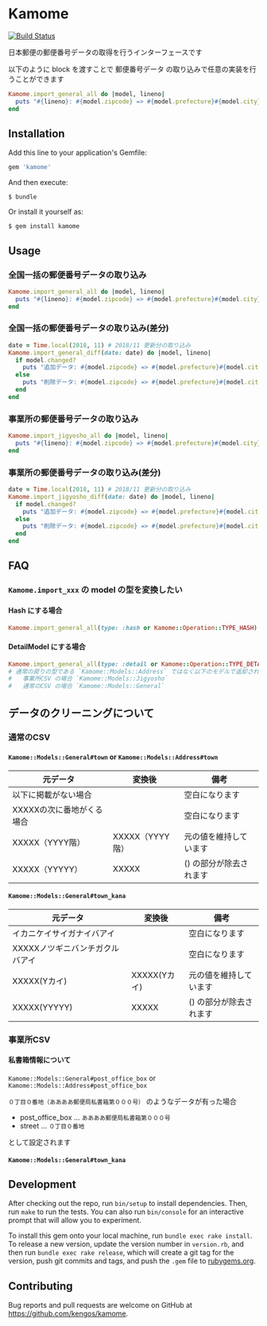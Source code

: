 # Kamome

[![Build Status](https://travis-ci.org/kengos/kamome.svg?branch=master)](https://travis-ci.org/kengos/kamome)

日本郵便の郵便番号データの取得を行うインターフェースです

以下のように block を渡すことで 郵便番号データ の取り込みで任意の実装を行うことができます

```rb
Kamome.import_general_all do |model, lineno|
  puts "#{lineno}: #{model.zipcode} => #{model.prefecture}#{model.city}#{model.town}"
end
```

## Installation

Add this line to your application's Gemfile:

```ruby
gem 'kamome'
```

And then execute:

    $ bundle

Or install it yourself as:

    $ gem install kamome

## Usage

### 全国一括の郵便番号データの取り込み

```rb
Kamome.import_general_all do |model, lineno|
  puts "#{lineno}: #{model.zipcode} => #{model.prefecture}#{model.city}#{model.town}"
end
```

### 全国一括の郵便番号データの取り込み(差分)

```rb
date = Time.local(2018, 11) # 2018/11 更新分の取り込み
Kamome.import_general_diff(date: date) do |model, lineno|
  if model.changed?
    puts "追加データ: #{model.zipcode} => #{model.prefecture}#{model.city}#{model.town}"
  else
    puts "削除データ: #{model.zipcode} => #{model.prefecture}#{model.city}#{model.town}"
  end
end
```

### 事業所の郵便番号データの取り込み

```rb
Kamome.import_jigyosho_all do |model, lineno|
  puts "#{lineno}: #{model.zipcode} => #{model.prefecture}#{model.city}#{model.town}"
end
```

### 事業所の郵便番号データの取り込み(差分)

```rb
date = Time.local(2018, 11) # 2018/11 更新分の取り込み
Kamome.import_jigyosho_diff(date: date) do |model, lineno|
  if model.changed?
    puts "追加データ: #{model.zipcode} => #{model.prefecture}#{model.city}#{model.town}"
  else
    puts "削除データ: #{model.zipcode} => #{model.prefecture}#{model.city}#{model.town}"
  end
end
```

## FAQ

### `Kamome.import_xxx` の model の型を変換したい

#### Hash にする場合

```rb
Kamome.import_general_all(type: :hash or Kamome::Operation::TYPE_HASH)
```

#### DetailModel にする場合

```rb
Kamome.import_general_all(type: :detail or Kamome::Operation::TYPE_DETAIL)
# 通常の戻りの型である `Kamome::Models::Address` ではなく以下のモデルで返却されます
#   事業所CSV の場合 `Kamome::Models::Jigyosho`
#   通常のCSV の場合 `Kamome::Models::General`
```

## データのクリーニングについて

### 通常のCSV

#### `Kamome::Models::General#town` or `Kamome::Models::Address#town`

|元データ|変換後|備考|
|--------|------|----|
|以下に掲載がない場合||空白になります|
|XXXXXの次に番地がくる場合||空白になります|
|XXXXX（YYYY階）|XXXXX（YYYY階）|元の値を維持しています|
|XXXXX（YYYYY）|XXXXX|() の部分が除去されます|

#### `Kamome::Models::General#town_kana`

|元データ|変換後|備考|
|--------|------|----|
|イカニケイサイガナイバアイ||空白になります|
|XXXXXノツギニバンチガクルバアイ||空白になります|
|XXXXX(Yカイ)|XXXXX(Yカイ)|元の値を維持しています|
|XXXXX(YYYYY)|XXXXX|() の部分が除去されます|

### 事業所CSV

#### 私書箱情報について

`Kamome::Models::General#post_office_box` or `Kamome::Models::Address#post_office_box`

`０丁目０番地（ああああ郵便局私書箱第０００号）` のようなデータが有った場合

* post_office_box ... `ああああ郵便局私書箱第０００号`
* street ... `０丁目０番地`

として設定されます

#### `Kamome::Models::General#town_kana`

## Development

After checking out the repo, run `bin/setup` to install dependencies. Then, run `make` to run the tests. You can also run `bin/console` for an interactive prompt that will allow you to experiment.

To install this gem onto your local machine, run `bundle exec rake install`. To release a new version, update the version number in `version.rb`, and then run `bundle exec rake release`, which will create a git tag for the version, push git commits and tags, and push the `.gem` file to [rubygems.org](https://rubygems.org).

## Contributing

Bug reports and pull requests are welcome on GitHub at https://github.com/kengos/kamome.
